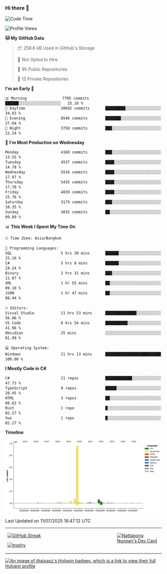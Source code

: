 ### Hi there 👋

<!--START_SECTION:waka-->
![Code Time](http://img.shields.io/badge/Code%20Time-2%2C416%20hrs%2041%20mins-blue)

![Profile Views](http://img.shields.io/badge/Profile%20Views-0-blue)

**🐱 My GitHub Data** 

> 📦 258.6 kB Used in GitHub's Storage 
 > 
> 🚫 Not Opted to Hire
 > 
> 📜 95 Public Repositories 
 > 
> 🔑 13 Private Repositories 
 > 
**I'm an Early 🐤** 

```text
🌞 Morning                7705 commits        ██████░░░░░░░░░░░░░░░░░░░   25.10 % 
🌆 Daytime                10692 commits       █████████░░░░░░░░░░░░░░░░   34.83 % 
🌃 Evening                8546 commits        ███████░░░░░░░░░░░░░░░░░░   27.84 % 
🌙 Night                  3758 commits        ███░░░░░░░░░░░░░░░░░░░░░░   12.24 % 
```
📅 **I'm Most Productive on Wednesday** 

```text
Monday                   4160 commits        ███░░░░░░░░░░░░░░░░░░░░░░   13.55 % 
Tuesday                  4537 commits        ████░░░░░░░░░░░░░░░░░░░░░   14.78 % 
Wednesday                5516 commits        ████░░░░░░░░░░░░░░░░░░░░░   17.97 % 
Thursday                 5435 commits        ████░░░░░░░░░░░░░░░░░░░░░   17.70 % 
Friday                   4839 commits        ████░░░░░░░░░░░░░░░░░░░░░   15.76 % 
Saturday                 3179 commits        ███░░░░░░░░░░░░░░░░░░░░░░   10.35 % 
Sunday                   3035 commits        ██░░░░░░░░░░░░░░░░░░░░░░░   09.89 % 
```


📊 **This Week I Spent My Time On** 

```text
🕑︎ Time Zone: Asia/Bangkok

💬 Programming Languages: 
SQL                      5 hrs 20 mins       ██████░░░░░░░░░░░░░░░░░░░   25.16 % 
C#                       5 hrs 8 mins        ██████░░░░░░░░░░░░░░░░░░░   24.24 % 
Binary                   2 hrs 31 mins       ███░░░░░░░░░░░░░░░░░░░░░░   11.87 % 
XML                      1 hr 55 mins        ██░░░░░░░░░░░░░░░░░░░░░░░   09.10 % 
JSON                     1 hr 47 mins        ██░░░░░░░░░░░░░░░░░░░░░░░   08.44 % 

🔥 Editors: 
Visual Studio            11 hrs 53 mins      ██████████████░░░░░░░░░░░   56.06 % 
VS Code                  8 hrs 54 mins       ██████████░░░░░░░░░░░░░░░   41.96 % 
Obsidian                 25 mins             ░░░░░░░░░░░░░░░░░░░░░░░░░   01.99 % 

💻 Operating System: 
Windows                  21 hrs 13 mins      █████████████████████████   100.00 % 
```

**I Mostly Code in C#** 

```text
C#                       21 repos            ████████████░░░░░░░░░░░░░   47.73 % 
TypeScript               9 repos             █████░░░░░░░░░░░░░░░░░░░░   20.45 % 
HTML                     3 repos             ██░░░░░░░░░░░░░░░░░░░░░░░   06.82 % 
Rust                     1 repo              █░░░░░░░░░░░░░░░░░░░░░░░░   02.27 % 
Vue                      1 repo              █░░░░░░░░░░░░░░░░░░░░░░░░   02.27 % 
```



**Timeline**

![Lines of Code chart](https://raw.githubusercontent.com/aixasz/aixasz/main/assets/bar_graph.png)


 Last Updated on 11/07/2025 18:47:12 UTC
<!--END_SECTION:waka-->

<table>
<tr>
<td width="70%" valign="top">
 
 [![GitHub Streak](http://github-readme-streak-stats.herokuapp.com?user=aixasz&theme=github-dark&hide_border=true&date_format=%5BY%20%5DM%20j)](https://git.io/streak-stats)

 [![trophy](https://github-profile-trophy.vercel.app/?username=aixasz&theme=onedark)](https://github.com/ryo-ma/github-profile-trophy)
 </td>
<td width="30%" valign="top">
 
<a href="https://app.daily.dev/aixasz"><img src="https://api.daily.dev/devcards/403207936e6547c9a85ea449e9f3abe8.png?r=re8" alt="Nattapong Nunpan's Dev Card"/></a>

 </td>
</tr>
</table>

[![An image of @aixasz's Holopin badges, which is a link to view their full Holopin profile](https://holopin.me/aixasz)](https://holopin.io/@aixasz)
 
